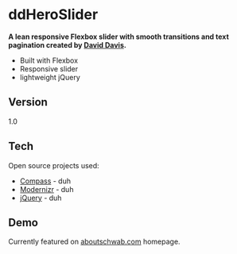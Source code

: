 ddHeroSlider
=========

**A lean responsive Flexbox slider with smooth transitions and text pagination created by [David Davis].**

  - Built with Flexbox
  - Responsive slider
  - lightweight jQuery



Version
----

1.0

Tech
-----------

Open source projects used:

* [Compass] - duh
* [Modernizr] - duh
* [jQuery] - duh 

Demo
-----------
Currently featured on [aboutschwab.com] homepage.

[aboutschwab.com]:https://www.aboutschwab.com/
[jQuery]:http://jquery.com
[David Davis]:http://david-james-davis.com
[Modernizr]:http://modernizr.com/
[Compass]:http://compass-style.org/

